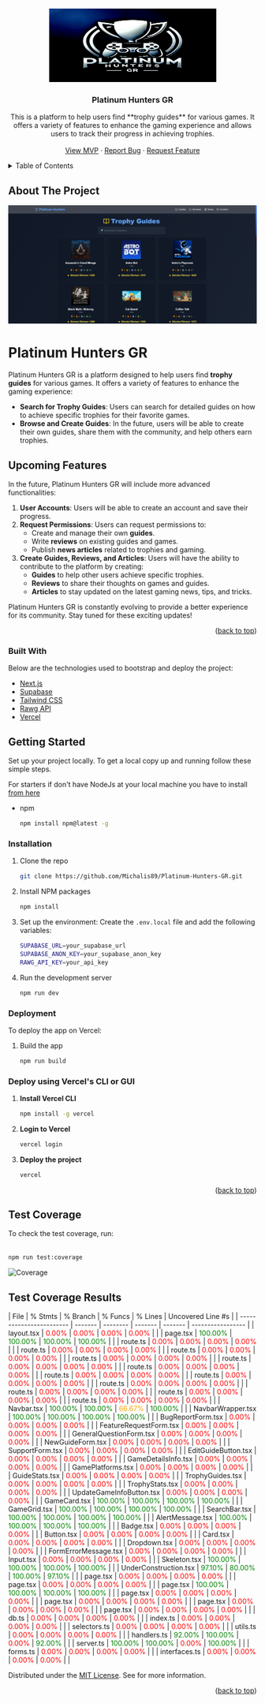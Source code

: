 <div id="top"></div>

<!-- PROJECT LOGO -->
<br />
<div align="center">
    <img src="assets/platinum-hunters-gr.png" alt="Logo" width="339" height="149">

  <h3 align="center">Platinum Hunters GR</h3>

  <p align="center">
    This is a platform to help users find **trophy guides** for various games. It offers a variety of features to enhance the gaming experience and allows users to track their progress in achieving trophies.
    <br />
    <br />
    <a href="https://platinum-hunters-gr.vercel.app/" target="_blank">View MVP</a>
    ·
    <a href="https://platinum-hunters-gr.vercel.app/pages/contact">Report Bug</a>
    ·
    <a href="https://github.com/Michalis89/Platinum-Hunters-GR/issues">Request Feature</a>
  </p>
</div>

<!-- TABLE OF CONTENTS -->
<details>
  <summary>Table of Contents</summary>
  <ol>
    <li>
      <a href="#about-the-project">About The Project</a>
      <ul>
        <li><a href="#built-with">Built With</a></li>
      </ul>
    </li>
    <li>
      <a href="#getting-started">Getting Started</a>
      <ul>
        <li><a href="#installation">Installation</a></li>
        <li><a href="#deployment">Deployment</a></li>
      </ul>
    </li>
    <li><a href="#api-usage">API</a></li>
    <li><a href="#license">License</a></li>
  </ol>
</details>

<!-- ABOUT THE PROJECT -->

## About The Project

<div id="about-the-project"></div>

[![Product Name Screen Shot][product-screenshot]](https://platinum-hunters-gr.vercel.app/pages/guide)

# Platinum Hunters GR

Platinum Hunters GR is a platform designed to help users find **trophy guides** for various games. It offers a variety of features to enhance the gaming experience:

- **Search for Trophy Guides**: Users can search for detailed guides on how to achieve specific trophies for their favorite games.
- **Browse and Create Guides**: In the future, users will be able to create their own guides, share them with the community, and help others earn trophies.

## Upcoming Features

In the future, Platinum Hunters GR will include more advanced functionalities:

1. **User Accounts**: Users will be able to create an account and save their progress.
2. **Request Permissions**: Users can request permissions to:
   - Create and manage their own **guides**.
   - Write **reviews** on existing guides and games.
   - Publish **news articles** related to trophies and gaming.
3. **Create Guides, Reviews, and Articles**: Users will have the ability to contribute to the platform by creating:
   - **Guides** to help other users achieve specific trophies.
   - **Reviews** to share their thoughts on games and guides.
   - **Articles** to stay updated on the latest gaming news, tips, and tricks.

Platinum Hunters GR is constantly evolving to provide a better experience for its community. Stay tuned for these exciting updates!

<p align="right">(<a href="#top">back to top</a>)</p>

### Built With

<div id="built-with"></div>

Below are the technologies used to bootstrap and deploy the project:

- [Next.js](https://nextjs.org/)
- [Supabase](https://supabase.io/)
- [Tailwind CSS](https://tailwindcss.com/)
- [Rawg API](https://rawg.io/apidocs)
- [Vercel](https://vercel.com/)

<!-- GETTING STARTED -->

## Getting Started

<div id="getting-started"></div>

Set up your project locally.
To get a local copy up and running follow these simple steps.

For starters if don't have NodeJs at your local machine you have to install <a href="https://nodejs.org/en/download/">from here</a>

- npm

  ```sh
  npm install npm@latest -g

  ```

### Installation

<div id="installation"></div>

1. Clone the repo

   ```sh
   git clone https://github.com/Michalis89/Platinum-Hunters-GR.git

   ```

2. Install NPM packages

   ```sh
   npm install

   ```

3. Set up the environment:
   Create the `.env.local` file and add the following variables:

   ```sh
   SUPABASE_URL=your_supabase_url
   SUPABASE_ANON_KEY=your_supabase_anon_key
   RAWG_API_KEY=your_api_key

   ```

4. Run the development server

   ```sh
   npm run dev

   ```

### Deployment

<div id="deployment"></div>

To deploy the app on Vercel:

1. Build the app

   ```sh
   npm run build

   ```

### Deploy using Vercel's CLI or GUI

1. **Install Vercel CLI**

   ```sh
   npm install -g vercel

   ```

2. **Login to Vercel**

   ```sh
   vercel login

   ```

3. **Deploy the project**

   ```sh
   vercel

   ```

  <p align="right">(<a href="#top">back to top</a>)</p>

<!-- Test Coverage -->

## Test Coverage

To check the test coverage, run:

```sh

npm run test:coverage

```

![Coverage](https://coveralls.io/repos/github/Michalis89/Platinum-Hunters-GR/badge.svg?branch=develop)

## Test Coverage Results

<div id="results">
| File                     | % Stmts | % Branch | % Funcs | % Lines | Uncovered Line #s |
| ------------------------ | ------- | -------- | ------- | ------- | ----------------- |
| layout.tsx                | <span style="color: red;">0.00%</span> | <span style="color: red;">0.00%</span> | <span style="color: red;">0.00%</span> | <span style="color: red;">0.00%</span> |  |
| page.tsx                  | <span style="color: green;">100.00%</span> | <span style="color: green;">100.00%</span> | <span style="color: green;">100.00%</span> | <span style="color: green;">100.00%</span> |  |
| route.ts                  | <span style="color: red;">0.00%</span> | <span style="color: red;">0.00%</span> | <span style="color: red;">0.00%</span> | <span style="color: red;">0.00%</span> |  |
| route.ts                  | <span style="color: red;">0.00%</span> | <span style="color: red;">0.00%</span> | <span style="color: red;">0.00%</span> | <span style="color: red;">0.00%</span> |  |
| route.ts                  | <span style="color: red;">0.00%</span> | <span style="color: red;">0.00%</span> | <span style="color: red;">0.00%</span> | <span style="color: red;">0.00%</span> |  |
| route.ts                  | <span style="color: red;">0.00%</span> | <span style="color: red;">0.00%</span> | <span style="color: red;">0.00%</span> | <span style="color: red;">0.00%</span> |  |
| route.ts                  | <span style="color: red;">0.00%</span> | <span style="color: red;">0.00%</span> | <span style="color: red;">0.00%</span> | <span style="color: red;">0.00%</span> |  |
| route.ts                  | <span style="color: red;">0.00%</span> | <span style="color: red;">0.00%</span> | <span style="color: red;">0.00%</span> | <span style="color: red;">0.00%</span> |  |
| route.ts                  | <span style="color: red;">0.00%</span> | <span style="color: red;">0.00%</span> | <span style="color: red;">0.00%</span> | <span style="color: red;">0.00%</span> |  |
| route.ts                  | <span style="color: red;">0.00%</span> | <span style="color: red;">0.00%</span> | <span style="color: red;">0.00%</span> | <span style="color: red;">0.00%</span> |  |
| route.ts                  | <span style="color: red;">0.00%</span> | <span style="color: red;">0.00%</span> | <span style="color: red;">0.00%</span> | <span style="color: red;">0.00%</span> |  |
| route.ts                  | <span style="color: red;">0.00%</span> | <span style="color: red;">0.00%</span> | <span style="color: red;">0.00%</span> | <span style="color: red;">0.00%</span> |  |
| route.ts                  | <span style="color: red;">0.00%</span> | <span style="color: red;">0.00%</span> | <span style="color: red;">0.00%</span> | <span style="color: red;">0.00%</span> |  |
| route.ts                  | <span style="color: red;">0.00%</span> | <span style="color: red;">0.00%</span> | <span style="color: red;">0.00%</span> | <span style="color: red;">0.00%</span> |  |
| Navbar.tsx                | <span style="color: green;">100.00%</span> | <span style="color: green;">100.00%</span> | <span style="color: orange;">66.67%</span> | <span style="color: green;">100.00%</span> |  |
| NavbarWrapper.tsx         | <span style="color: green;">100.00%</span> | <span style="color: green;">100.00%</span> | <span style="color: green;">100.00%</span> | <span style="color: green;">100.00%</span> |  |
| BugReportForm.tsx         | <span style="color: red;">0.00%</span> | <span style="color: red;">0.00%</span> | <span style="color: red;">0.00%</span> | <span style="color: red;">0.00%</span> |  |
| FeatureRequestForm.tsx    | <span style="color: red;">0.00%</span> | <span style="color: red;">0.00%</span> | <span style="color: red;">0.00%</span> | <span style="color: red;">0.00%</span> |  |
| GeneralQuestionForm.tsx   | <span style="color: red;">0.00%</span> | <span style="color: red;">0.00%</span> | <span style="color: red;">0.00%</span> | <span style="color: red;">0.00%</span> |  |
| NewGuideForm.tsx          | <span style="color: red;">0.00%</span> | <span style="color: red;">0.00%</span> | <span style="color: red;">0.00%</span> | <span style="color: red;">0.00%</span> |  |
| SupportForm.tsx           | <span style="color: red;">0.00%</span> | <span style="color: red;">0.00%</span> | <span style="color: red;">0.00%</span> | <span style="color: red;">0.00%</span> |  |
| EditGuideButton.tsx       | <span style="color: red;">0.00%</span> | <span style="color: red;">0.00%</span> | <span style="color: red;">0.00%</span> | <span style="color: red;">0.00%</span> |  |
| GameDetailsInfo.tsx       | <span style="color: red;">0.00%</span> | <span style="color: red;">0.00%</span> | <span style="color: red;">0.00%</span> | <span style="color: red;">0.00%</span> |  |
| GamePlatforms.tsx         | <span style="color: red;">0.00%</span> | <span style="color: red;">0.00%</span> | <span style="color: red;">0.00%</span> | <span style="color: red;">0.00%</span> |  |
| GuideStats.tsx            | <span style="color: red;">0.00%</span> | <span style="color: red;">0.00%</span> | <span style="color: red;">0.00%</span> | <span style="color: red;">0.00%</span> |  |
| TrophyGuides.tsx          | <span style="color: red;">0.00%</span> | <span style="color: red;">0.00%</span> | <span style="color: red;">0.00%</span> | <span style="color: red;">0.00%</span> |  |
| TrophyStats.tsx           | <span style="color: red;">0.00%</span> | <span style="color: red;">0.00%</span> | <span style="color: red;">0.00%</span> | <span style="color: red;">0.00%</span> |  |
| UpdateGameInfoButton.tsx  | <span style="color: red;">0.00%</span> | <span style="color: red;">0.00%</span> | <span style="color: red;">0.00%</span> | <span style="color: red;">0.00%</span> |  |
| GameCard.tsx              | <span style="color: green;">100.00%</span> | <span style="color: green;">100.00%</span> | <span style="color: green;">100.00%</span> | <span style="color: green;">100.00%</span> |  |
| GameGrid.tsx              | <span style="color: green;">100.00%</span> | <span style="color: green;">100.00%</span> | <span style="color: green;">100.00%</span> | <span style="color: green;">100.00%</span> |  |
| SearchBar.tsx             | <span style="color: green;">100.00%</span> | <span style="color: green;">100.00%</span> | <span style="color: green;">100.00%</span> | <span style="color: green;">100.00%</span> |  |
| AlertMessage.tsx          | <span style="color: green;">100.00%</span> | <span style="color: green;">100.00%</span> | <span style="color: green;">100.00%</span> | <span style="color: green;">100.00%</span> |  |
| Badge.tsx                 | <span style="color: red;">0.00%</span> | <span style="color: red;">0.00%</span> | <span style="color: red;">0.00%</span> | <span style="color: red;">0.00%</span> |  |
| Button.tsx                | <span style="color: red;">0.00%</span> | <span style="color: red;">0.00%</span> | <span style="color: red;">0.00%</span> | <span style="color: red;">0.00%</span> |  |
| Card.tsx                  | <span style="color: red;">0.00%</span> | <span style="color: red;">0.00%</span> | <span style="color: red;">0.00%</span> | <span style="color: red;">0.00%</span> |  |
| Dropdown.tsx              | <span style="color: red;">0.00%</span> | <span style="color: red;">0.00%</span> | <span style="color: red;">0.00%</span> | <span style="color: red;">0.00%</span> |  |
| FormErrorMessage.tsx      | <span style="color: red;">0.00%</span> | <span style="color: red;">0.00%</span> | <span style="color: red;">0.00%</span> | <span style="color: red;">0.00%</span> |  |
| Input.tsx                 | <span style="color: red;">0.00%</span> | <span style="color: red;">0.00%</span> | <span style="color: red;">0.00%</span> | <span style="color: red;">0.00%</span> |  |
| Skeleton.tsx              | <span style="color: green;">100.00%</span> | <span style="color: green;">100.00%</span> | <span style="color: green;">100.00%</span> | <span style="color: green;">100.00%</span> |  |
| UnderConstruction.tsx     | <span style="color: green;">97.10%</span> | <span style="color: green;">80.00%</span> | <span style="color: green;">100.00%</span> | <span style="color: green;">97.10%</span> |  |
| page.tsx                  | <span style="color: red;">0.00%</span> | <span style="color: red;">0.00%</span> | <span style="color: red;">0.00%</span> | <span style="color: red;">0.00%</span> |  |
| page.tsx                  | <span style="color: red;">0.00%</span> | <span style="color: red;">0.00%</span> | <span style="color: red;">0.00%</span> | <span style="color: red;">0.00%</span> |  |
| page.tsx                  | <span style="color: green;">100.00%</span> | <span style="color: green;">100.00%</span> | <span style="color: green;">100.00%</span> | <span style="color: green;">100.00%</span> |  |
| page.tsx                  | <span style="color: red;">0.00%</span> | <span style="color: red;">0.00%</span> | <span style="color: red;">0.00%</span> | <span style="color: red;">0.00%</span> |  |
| page.tsx                  | <span style="color: red;">0.00%</span> | <span style="color: red;">0.00%</span> | <span style="color: red;">0.00%</span> | <span style="color: red;">0.00%</span> |  |
| page.tsx                  | <span style="color: red;">0.00%</span> | <span style="color: red;">0.00%</span> | <span style="color: red;">0.00%</span> | <span style="color: red;">0.00%</span> |  |
| page.tsx                  | <span style="color: red;">0.00%</span> | <span style="color: red;">0.00%</span> | <span style="color: red;">0.00%</span> | <span style="color: red;">0.00%</span> |  |
| db.ts                     | <span style="color: red;">0.00%</span> | <span style="color: red;">0.00%</span> | <span style="color: red;">0.00%</span> | <span style="color: red;">0.00%</span> |  |
| index.ts                  | <span style="color: red;">0.00%</span> | <span style="color: red;">0.00%</span> | <span style="color: red;">0.00%</span> | <span style="color: red;">0.00%</span> |  |
| selectors.ts              | <span style="color: red;">0.00%</span> | <span style="color: red;">0.00%</span> | <span style="color: red;">0.00%</span> | <span style="color: red;">0.00%</span> |  |
| utils.ts                  | <span style="color: red;">0.00%</span> | <span style="color: red;">0.00%</span> | <span style="color: red;">0.00%</span> | <span style="color: red;">0.00%</span> |  |
| handlers.ts               | <span style="color: green;">92.00%</span> | <span style="color: green;">100.00%</span> | <span style="color: red;">0.00%</span> | <span style="color: green;">92.00%</span> |  |
| server.ts                 | <span style="color: green;">100.00%</span> | <span style="color: green;">100.00%</span> | <span style="color: red;">0.00%</span> | <span style="color: green;">100.00%</span> |  |
| forms.ts                  | <span style="color: red;">0.00%</span> | <span style="color: red;">0.00%</span> | <span style="color: red;">0.00%</span> | <span style="color: red;">0.00%</span> |  |
| interfaces.ts             | <span style="color: red;">0.00%</span> | <span style="color: red;">0.00%</span> | <span style="color: red;">0.00%</span> | <span style="color: red;">0.00%</span> |  |
</div>

Distributed under the [MIT License](./LICENSE.txt). See for more information.

<p align="right">(<a href="#top">back to top</a>)</p>

<!-- MARKDOWN LINKS & IMAGES -->

[product-screenshot]: assets/screenshot.png

